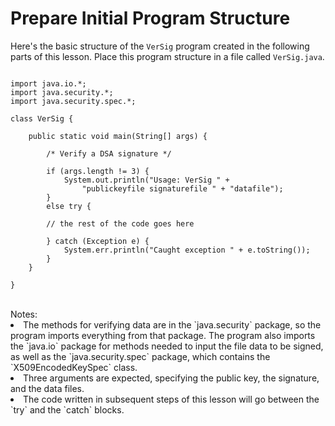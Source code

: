 
# Prepare Initial Program Structure

Here's the basic structure of the `VerSig` program created in the following parts of this lesson. Place this program structure in a file called `VerSig.java`.

```

import java.io.*;
import java.security.*;
import java.security.spec.*;

class VerSig {

    public static void main(String[] args) {

        /* Verify a DSA signature */

        if (args.length != 3) {
            System.out.println("Usage: VerSig " +
                "publickeyfile signaturefile " + "datafile");
        }
        else try {

        // the rest of the code goes here

        } catch (Exception e) {
            System.err.println("Caught exception " + e.toString());
        }
    }

}

```

<br />
Notes:

<li>
The methods for verifying data are in the `java.security` package, so the program imports everything from that package. The program also imports the `java.io` package for methods needed to input the file data to be signed, as well as the `java.security.spec` package, which contains the `X509EncodedKeySpec` class.
</li>
<li>
Three arguments are expected, specifying the public key, the signature, and the data files.
</li>
<li>
The code written in subsequent steps of this lesson will go between the `try` and the `catch` blocks.
</li>

